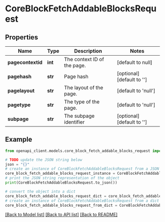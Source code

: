 # CoreBlockFetchAddableBlocksRequest


## Properties

Name | Type | Description | Notes
------------ | ------------- | ------------- | -------------
**pagecontextid** | **int** | The context ID of the page. | [default to null]
**pagehash** | **str** | Page hash | [optional] [default to '']
**pagelayout** | **str** | The layout of the page. | [default to 'null']
**pagetype** | **str** | The type of the page. | [default to 'null']
**subpage** | **str** | The subpage identifier | [optional] [default to '']

## Example

```python
from openapi_client.models.core_block_fetch_addable_blocks_request import CoreBlockFetchAddableBlocksRequest

# TODO update the JSON string below
json = "{}"
# create an instance of CoreBlockFetchAddableBlocksRequest from a JSON string
core_block_fetch_addable_blocks_request_instance = CoreBlockFetchAddableBlocksRequest.from_json(json)
# print the JSON string representation of the object
print(CoreBlockFetchAddableBlocksRequest.to_json())

# convert the object into a dict
core_block_fetch_addable_blocks_request_dict = core_block_fetch_addable_blocks_request_instance.to_dict()
# create an instance of CoreBlockFetchAddableBlocksRequest from a dict
core_block_fetch_addable_blocks_request_from_dict = CoreBlockFetchAddableBlocksRequest.from_dict(core_block_fetch_addable_blocks_request_dict)
```
[[Back to Model list]](../README.md#documentation-for-models) [[Back to API list]](../README.md#documentation-for-api-endpoints) [[Back to README]](../README.md)


